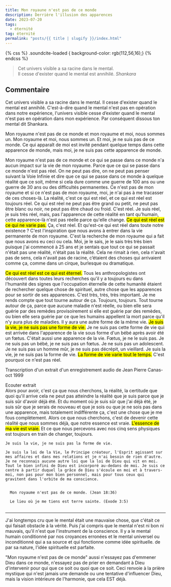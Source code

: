 ```yaml
---
title: Mon royaune n'est pas de ce monde
description: Derrière l'illusion des apparences
date: 2023-07-20
tags:
  - éternité
tag: éternité
permalink: "posts/{{ title | slugify }}/index.html"
---
```

{% css %} .soundcite-loaded { background-color: rgb(112,56,16);} {% endcss %} 

<blockquote class="hero">
 Cet univers visible a sa racine dans le mental.  <br>
 Il cesse d'exister quand le mental est annihilé.  
<cite class="poem">Shankara</cite>
</blockquote>

## Commentaire

Cet univers visible a sa racine dans le mental. Il cesse d'exister quand le mental est annihilé. C'est-à-dire quand le mental n'est pas en opération dans notre expérience, l'univers visible cesse d’exister quand le mental n'est pas en opération dans mon expérience. Par conséquent dissous ton mental dit Shankara.   


Mon royaume n'est pas de ce monde et mon royaume et moi, nous sommes un. Mon royaume et moi, nous sommes un. Et moi, je ne suis pas de ce monde. Ce qui apparaît de moi est invité pendant quelque temps dans cette apparence de monde, mais moi, je ne suis pas cette apparence de monde. 

Mon royaume n'est pas de ce monde et ce qui se passe dans ce monde n'a aucun impact sur la vie de mon royaume. Parce que ce qui se passe dans ce monde n'est pas réel. On ne peut pas dire, on ne peut pas penser suivant la Voie Infinie et dire que ce qui se passe dans ce monde à quelque réalité que ce soit, même si cela dure comme une guerre de 100 ans ou une guerre de 30 ans ou des difficultés permanentes. Ce n'est pas de mon royaume et si ce n'est pas de mon royaume, moi, je n'ai pas à me tracasser de ces choses-là. La réalité, c'est ce qui est réel, et ce qui est réel est toujours réel. Ce qui est réel ne peut pas être grand ou petit, ne peut pas être blanc ou noir, ne peut pas être chaud ou froid. C'est réel. Je suis réel, je suis très réel, mais, pas l'apparence de cette réalité en tant qu'humain, cette apparence-là n'est pas réelle parce qu'elle change. <mark>Ce qui est réel est ce qui ne varie pas.</mark> Ça, c'est réel. Et qu'est-ce qui est réel dans toute notre existence ? C'est l'inspiration que nous avons à entrer dans la vie permanente de mon royaume. C'est la recherche de mon royaume qui a fait que nous avons eu ceci ou cela. Moi, je le sais, je le sais très très bien puisque j'ai commencé à 25 ans et je sentais que tout ce qui se passait n'était pas une réalité, n'était pas la réalité. Cela ne rimait à rien, cela n'avait pas de sens, cela n'avait pas de racine, c’étaient des choses qui arrivaient comme ça, comme dans un cirque, burlesque ou dramatique. 
  
<mark>Ce qui est réel est ce qui est éternel.</mark>
Tous les anthropologistes ont découvert dans toutes leurs recherches qu'il y a toujours eu dans l'humanité des signes que l'occupation éternelle de cette humanité étaient de rechercher quelque chose de spirituel, autre chose que les apparences pour se sortir de ses apparences. C'est très, très, très important. Je me rends compte que tout tourne autour de ça. Toujours, toujours. Tout tourne autour de ça, parce que aucune maladie n'est réelle, ou bien elle sera guérie par des remèdes provisoirement si elle est guérie par des remèdes, ou bien elle sera guérie par ce que les humains appellent la mort parce qu'il n'y aura plus de maladies. Il y aura une autre forme de la même vie.  <mark>Je suis la vie, je ne suis pas une forme de vie.</mark>
 Je ne suis pas cette forme de vie qui est arrivée dans l'apparence de la vie sous forme d'un bébé après avoir été un fœtus. C'était aussi une apparence de la vie. Fœtus, je ne le suis pas. Je ne suis pas un bébé, je ne suis pas un fœtus. Je ne suis pas un adolescent. Je ne suis pas un homme mûr, je ne suis pas décrépit, un vieillard. Je suis la vie, je ne suis pas la forme de vie.  <mark>La forme de vie varie tout le temps.</mark>
 C'est pourquoi ce n'est pas réel.  
 <aside class="module audio-player">
<div class="group">
 <p class="dek"> Transcription d'un extrait d'un enregistrement audio de Jean Pierre Canas- oct 1999</p>
  <span class="soundcite " data-url="/media/mon-royaume-n'est-pas-de-ce-monde.mp3"  data-plays="1" style="max-width: 40%;">Ecouter extrait</span>
 </div>
</aside>
 Alors pour avoir, c'est ça que nous cherchons, la réalité, la certitude que quoi qu'il arrive cela ne peut pas atteindre la réalité que je suis parce que je suis sûr d'avoir déjà été. Et du moment où je suis sûr que j'ai déjà été, je suis sûr que je serais de nouveau et que je sois ou que je ne sois pas dans une apparence, mais totalement indifférente ça, c'est  une chose que je me fous complètement.
 Alors ce que nous cherchons, c'est de devenir cette réalité que nous sommes déjà, que notre essence est vraie. <mark>L'essence de ma vie est vraie.</mark> Et ce que nous percevons avec nos cinq sens physiques est toujours en train de changer, toujours.  


```
Je suis la vie, je ne suis pas la forme de vie.

Je suis la loi de la Vie, le Principe créateur, l'Esprit agissant sur mes affaires et dans mes relations et je n'ai besoin de rien d'autre. Je ne reconnais aucune autre loi que la loi de Dieu qui vit en moi.
Tout le bien infini de Dieu est incorporé au-dedans de moi. Je suis ce centre à partir duquel la grâce de Dieu s'écoule en moi et à travers-moi, non pas pour mon bien personnel, mais pour tous ceux qui gravitent dans l'orbite de ma conscience.
```
 
 

 <pre class="La Parole"><code>
  Mon royaume n'est pas de ce monde. (Jean 18:36)
			
  Le lieu où je me tiens est terre sainte. (Exode 3:5)
  
</code></pre>

 <hr>
J'ai longtemps cru que le mental était une mauvaise chose, que c'était ce qui faisait obstacle à la vérité. Puis j'ai compris que le mental n'est ni bon ni mauvais, qu'il n'est que l'instrument de la conscience. Il y a le mental humain conditionné par nos croyances erronées et le mental universel ou inconditionné qui a sa source et qui fonctionne comme idée spirituelle. de par sa nature, l'idée spirituelle est parfaite.  
  
"Mon royaume n'est pas de ce monde" aussi n'essayez pas d'emmener Dieu dans ce monde, n'essayez pas de prier en demandant à Dieu d'intervenir pour qui que ce soit ou quoi que ce soit. Ceci renvoie à la prière mystique qui n'est jamais une demande ou une tentative d'influencer Dieu, mais la vision intérieure de l'harmonie, que cela EST déjà.